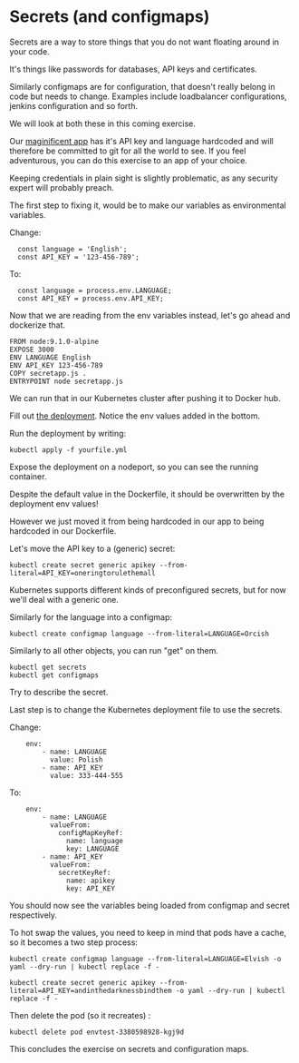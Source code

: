 # Secrets (and configmaps)
Secrets are a way to store things that you do not want floating around in your code. 

It's things like passwords for databases, API keys and certificates.

Similarly configmaps are for configuration, that doesn't really belong in code but needs to change. Examples include loadbalancer configurations, jenkins configuration and so forth. 

We will look at both these in this coming exercise. 

Our [maginificent app](./secrets/secretapp.js) has it's API key and language hardcoded and will therefore be committed to git for all the world to see. 
If you feel adventurous, you can do this exercise to an app of your choice. 

Keeping credentials in plain sight is slightly problematic, as any security expert will probably preach. 

The first step to fixing it, would be to make our variables as environmental variables.

Change: 
```
  const language = 'English';
  const API_KEY = '123-456-789';
```
To: 
```
  const language = process.env.LANGUAGE;
  const API_KEY = process.env.API_KEY;
```
Now that we are reading from the env variables instead, let's go ahead and dockerize that. 

```
FROM node:9.1.0-alpine
EXPOSE 3000
ENV LANGUAGE English
ENV API_KEY 123-456-789
COPY secretapp.js .
ENTRYPOINT node secretapp.js
```

We can run that in our Kubernetes cluster after pushing it to Docker hub. 

Fill out [the deployment](./secrets/deployment.yml). Notice the env values added in the bottom. 

Run the deployment by writing: 
```
kubectl apply -f yourfile.yml
```

Expose the deployment on a nodeport, so you can see the running container. 

Despite the default value in the Dockerfile, it should be overwritten by the deployment env values! 

However we just moved it from being hardcoded in our app to being hardcoded in our Dockerfile. 

Let's move the API key to a (generic) secret: 
```
kubectl create secret generic apikey --from-literal=API_KEY=oneringtorulethemall
```

Kubernetes supports different kinds of preconfigured secrets, but for now we'll deal with a generic one. 

Similarly for the language into a configmap: 
```
kubectl create configmap language --from-literal=LANGUAGE=Orcish
```

Similarly to all other objects, you can run "get" on them. 

```
kubectl get secrets
kubectl get configmaps
```

Try to describe the secret. 

Last step is to change the Kubernetes deployment file to use the secrets. 

Change:
```
    env:
        - name: LANGUAGE
          value: Polish
        - name: API_KEY
          value: 333-444-555
```

To: 
```
    env:
        - name: LANGUAGE
          valueFrom:
            configMapKeyRef:
              name: language
              key: LANGUAGE
        - name: API_KEY
          valueFrom:
            secretKeyRef:
              name: apikey
              key: API_KEY
```

You should now see the variables being loaded from configmap and secret respectively.

To hot swap the values, you need to keep in mind that pods have a cache, so it becomes a two step process: 

```
kubectl create configmap language --from-literal=LANGUAGE=Elvish -o yaml --dry-run | kubectl replace -f -

kubectl create secret generic apikey --from-literal=API_KEY=andinthedarknessbindthem -o yaml --dry-run | kubectl replace -f -
```

Then delete the pod (so it recreates) : 
```
kubectl delete pod envtest-3380598928-kgj9d
```

This concludes the exercise on secrets and configuration maps. 
